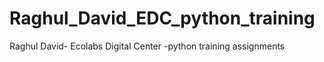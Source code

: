 # Raghul_David_EDC_python_training
Raghul David- Ecolabs Digital Center -python training assignments

